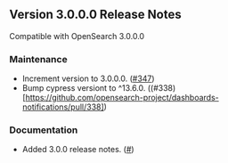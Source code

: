 ## Version 3.0.0.0 Release Notes

Compatible with OpenSearch 3.0.0.0

### Maintenance
* Increment version to 3.0.0.0. ([#347](https://github.com/opensearch-project/dashboards-notifications/pull/347))
* Bump cypress versiont to ^13.6.0. ((#338)[https://github.com/opensearch-project/dashboards-notifications/pull/338])

### Documentation
* Added 3.0.0 release notes. ([#]())
